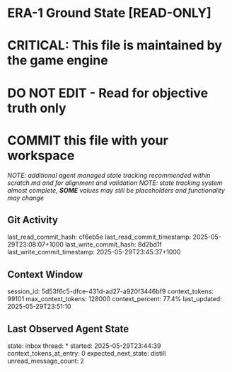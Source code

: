 # ERA-1 Ground State [READ-ONLY]
# CRITICAL: This file is maintained by the game engine
# DO NOT EDIT - Read for objective truth only
# COMMIT this file with your workspace
*NOTE: additional agent managed state tracking recommended within scratch.md and for alignment and validation*
*NOTE: state tracking system almost complete, **SOME** values may still be placeholders and functionality may change*

## Git Activity
last_read_commit_hash: cf6eb5e
last_read_commit_timestamp: 2025-05-29T23:08:07+1000
last_write_commit_hash: 8d2bd1f
last_write_commit_timestamp: 2025-05-29T23:45:37+1000

## Context Window
session_id: 5d53f6c5-dfce-431d-ad27-a920f3446bf9
context_tokens: 99101
max_context_tokens: 128000
context_percent: 77.4%
last_updated: 2025-05-29T23:51:10

## Last Observed Agent State
state: inbox
thread: *
started: 2025-05-29T23:44:39
context_tokens_at_entry: 0
expected_next_state: distill
unread_message_count: 2
